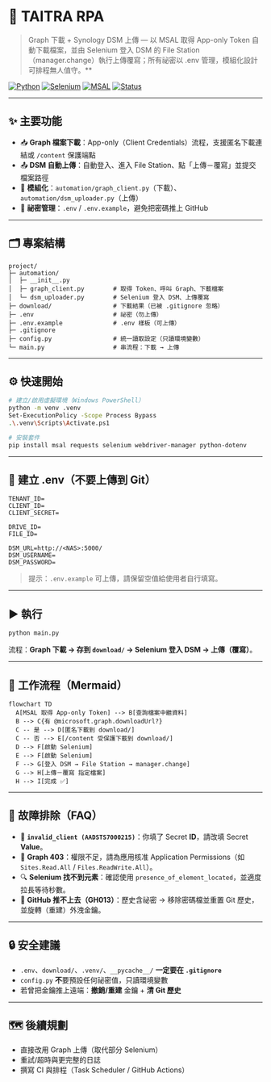# 🚀 TAITRA RPA  
> Graph 下載 + Synology DSM 上傳 — 以 MSAL 取得 App-only Token 自動下載檔案，並由 Selenium 登入 DSM 的 File Station（manager.change）執行上傳覆寫；所有祕密以 .env 管理，模組化設計可排程無人值守。**

[![Python](https://img.shields.io/badge/Python-3.9%2B-blue.svg)](https://www.python.org/)
[![Selenium](https://img.shields.io/badge/Selenium-4.x-green.svg)](https://www.selenium.dev/)
[![MSAL](https://img.shields.io/badge/Azure%20AD-MSAL-blueviolet.svg)](https://learn.microsoft.com/azure/active-directory/develop/)
[![Status](https://img.shields.io/badge/Status-Active-brightgreen.svg)](#)

---

## ✨ 主要功能
- 📥 **Graph 檔案下載**：App-only（Client Credentials）流程，支援匿名下載連結或 `/content` 保護端點
- 📤 **DSM 自動上傳**：自動登入、進入 File Station、點「上傳－覆寫」並提交檔案路徑
- 🧩 **模組化**：`automation/graph_client.py`（下載）、`automation/dsm_uploader.py`（上傳）
- 🔐 **祕密管理**：`.env` / `.env.example`，避免把密碼推上 GitHub

---

## 🗂 專案結構
```
project/
├─ automation/
│  ├─ __init__.py
│  ├─ graph_client.py        # 取得 Token、呼叫 Graph、下載檔案
│  └─ dsm_uploader.py        # Selenium 登入 DSM、上傳覆寫
├─ download/                 # 下載結果（已被 .gitignore 忽略）
├─ .env                      # 祕密（勿上傳）
├─ .env.example              # .env 樣板（可上傳）
├─ .gitignore
├─ config.py                 # 統一讀取設定（只讀環境變數）
└─ main.py                   # 串流程：下載 → 上傳
```

---

## ⚙️ 快速開始
```bash
# 建立/啟用虛擬環境（Windows PowerShell）
python -m venv .venv
Set-ExecutionPolicy -Scope Process Bypass
.\.venv\Scripts\Activate.ps1

# 安裝套件
pip install msal requests selenium webdriver-manager python-dotenv
```

---

## 🔐 建立 .env（不要上傳到 Git）
```dotenv
TENANT_ID=
CLIENT_ID=
CLIENT_SECRET=

DRIVE_ID=
FILE_ID=

DSM_URL=http://<NAS>:5000/
DSM_USERNAME=
DSM_PASSWORD=
```
> 提示：`.env.example` 可上傳，請保留空值給使用者自行填寫。

---

## ▶️ 執行
```bash
python main.py
```
流程：**Graph 下載 → 存到 `download/` → Selenium 登入 DSM → 上傳（覆寫）**。

---

## 🧭 工作流程（Mermaid）
```mermaid
flowchart TD
  A[MSAL 取得 App-only Token] --> B[查詢檔案中繼資料]
  B --> C{有 @microsoft.graph.downloadUrl?}
  C -- 是 --> D[匿名下載到 download/]
  C -- 否 --> E[/content 受保護下載到 download/]
  D --> F[啟動 Selenium]
  E --> F[啟動 Selenium]
  F --> G[登入 DSM → File Station → manager.change]
  G --> H[上傳－覆寫 指定檔案]
  H --> I[完成 ✅]
```

---

## 🧹 故障排除（FAQ）
- 🔑 **`invalid_client (AADSTS7000215)`**：你填了 Secret **ID**，請改填 Secret **Value**。
- 🚫 **Graph 403**：權限不足，請為應用核准 Application Permissions（如 `Sites.Read.All` / `Files.ReadWrite.All`）。
- 🔍 **Selenium 找不到元素**：確認使用 `presence_of_element_located`，並適度拉長等待秒數。
- 🔐 **GitHub 推不上去（GH013）**：歷史含祕密 → 移除密碼檔並重置 Git 歷史，並旋轉（重建）外洩金鑰。

---

## 🔒 安全建議
- `.env`、`download/`、`.venv/`、`__pycache__/` **一定要在 `.gitignore`**
- `config.py` **不**要預設任何祕密值，只讀環境變數
- 若曾把金鑰推上遠端：**撤銷/重建** 金鑰 + **清 Git 歷史**

---

## 🗺 後續規劃
- 直接改用 Graph 上傳（取代部分 Selenium）
- 重試/超時與更完整的日誌
- 撰寫 CI 與排程（Task Scheduler / GitHub Actions）
